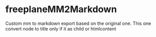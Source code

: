 # freeplaneMM2Markdown
Custom mm to markdown export based on the original one. This one convert node to title only if it as child or htmlcontent
